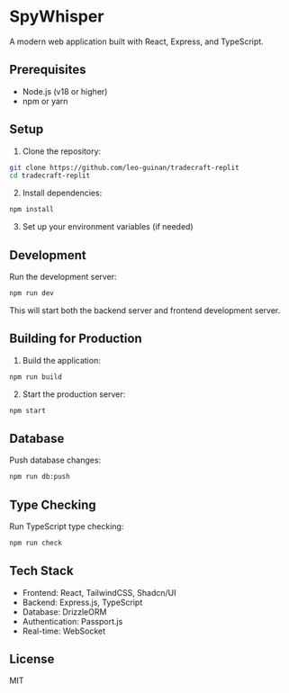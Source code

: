 # SpyWhisper

A modern web application built with React, Express, and TypeScript.

## Prerequisites

- Node.js (v18 or higher)
- npm or yarn

## Setup

1. Clone the repository:
```bash
git clone https://github.com/leo-guinan/tradecraft-replit
cd tradecraft-replit
```

2. Install dependencies:
```bash
npm install
```

3. Set up your environment variables (if needed)

## Development

Run the development server:
```bash
npm run dev
```

This will start both the backend server and frontend development server.

## Building for Production

1. Build the application:
```bash
npm run build
```

2. Start the production server:
```bash
npm start
```

## Database

Push database changes:
```bash
npm run db:push
```

## Type Checking

Run TypeScript type checking:
```bash
npm run check
```

## Tech Stack

- Frontend: React, TailwindCSS, Shadcn/UI
- Backend: Express.js, TypeScript
- Database: DrizzleORM
- Authentication: Passport.js
- Real-time: WebSocket

## License

MIT 